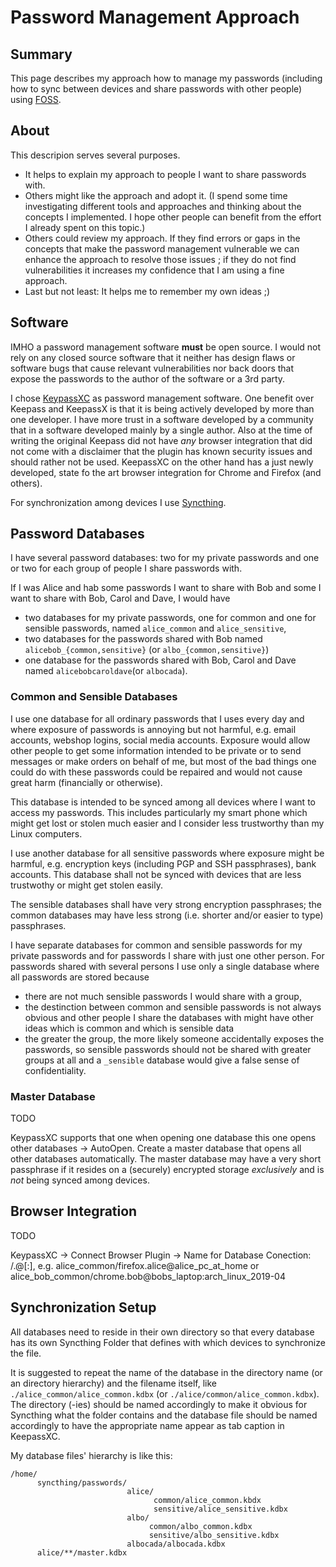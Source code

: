 # Password Management Approach

## Summary

This page describes my approach how to manage my passwords (including how to sync between devices and share passwords with other people) using [FOSS](https://en.wikipedia.org/wiki/Free_and_open-source_software).

## About

This descripion serves several purposes.
* It helps to explain my approach to people I want to share passwords with.
* Others might like the approach and adopt it. (I spend some time investigating different tools and approaches and thinking about the concepts I implemented. I hope other people can benefit from the effort I already spent on this topic.)
* Others could review my approach. If they find errors or gaps in the concepts that make the password management vulnerable we can enhance the approach to resolve those issues ; if they do not find vulnerabilities it increases my confidence that I am using a fine approach.
* Last but not least: It helps me to remember my own ideas ;)

## Software

IMHO a password management software **must** be open source. I would not rely on any closed source software that it neither has design flaws or software bugs that cause relevant vulnerabilities nor back doors that expose the passwords to the author of the software or a 3rd party.

I chose [KeypassXC](https://keepassxc.org/) as password management software. One benefit over Keepass and KeepassX is that it is being actively developed by more than one developer. I have more trust in a software developed by a community that in a software developed mainly by a single author. Also at the time of writing the original Keepass did not have *any* browser integration that did not come with a disclaimer that the plugin has known security issues and should rather not be used. KeepassXC on the other hand has a just newly developed, state fo the art browser integration for Chrome and Firefox (and others).

For synchronization among devices I use [Syncthing](https://syncthing.net/).

## Password Databases

I have several password databases: two for my private passwords and one or two for each group of people I share passwords with.

If I was Alice and hab some passwords I want to share with Bob and some I want to share with Bob, Carol and Dave, I would have
* two databases for my private passwords, one for common and one for sensible passwords, named `alice_common` and `alice_sensitive`,
* two databases for the passwords shared with Bob named `alicebob_{common,sensitive}` (or `albo_{common,sensitive}`)
* one database for the passwords shared with Bob, Carol and Dave named `alicebobcaroldave`(or `albocada`).

### Common and Sensible Databases

I use one database for all ordinary passwords that I uses every day and where exposure of passwords is annoying but not harmful, e.g. email accounts, webshop logins, social media accounts. Exposure would allow other people to get some information intended to be private or to send messages or make orders on behalf of me, but most of the bad things one could do with these passwords could be repaired and would not cause great harm (financially or otherwise).

This database is intended to be synced among all devices where I want to access my passwords. This includes particularly my smart phone which might get lost or stolen much easier and I consider less trustworthy than my Linux computers.

I use another database for all sensitive passwords where exposure might be harmful, e.g. encryption keys (including PGP and SSH passphrases), bank accounts. This database shall not be synced with devices that are less trustwothy or might get stolen easily.

The sensible databases shall have very strong encryption passphrases; the common databases may have less strong (i.e. shorter and/or easier to type) passphrases.

I have separate databases for common and sensible passwords for my private passwords and for passwords I share with just one other person. For passwords shared with several persons I use only a single database where all passwords are stored because
* there are not much sensible passwords I would share with a group,
* the destinction between common and sensible passwords is not always obvious and other people I share the databases with might have other ideas which is common and which is sensible data
* the greater the group, the more likely someone accidentally exposes the passwords, so sensible passwords should not be shared with greater groups at all and a `_sensible` database would give a false sense of confidentiality.

### Master Database

TODO

KeypassXC supports that one when opening one database this one opens other databases -> AutoOpen. Create a master database that opens all other databases automatically. The master database may have a very short passphrase if it resides on a (securely) encrypted storage *exclusively* and is *not* being synced among devices.

## Browser Integration

TODO

KeypassXC -> Connect Browser Plugin -> Name for Database Conection: <database>/<browser>.<user>@<device>[:<operating-system>], e.g. alice_common/firefox.alice@alice_pc_at_home or alice_bob_common/chrome.bob@bobs_laptop:arch_linux_2019-04

## Synchronization Setup

All databases need to reside in their own directory so that every database has its own Syncthing Folder that defines with which devices to synchronize the file.

It is suggested to repeat the name of the database in the directory name (or an directory hierarchy) and the filename itself, like `./alice_common/alice_common.kdbx` (or `./alice/common/alice_common.kdbx`). The directory (-ies) should be named accordingly to make it obvious for Syncthing what the folder contains and the database file should be named accordingly to have the appropriate name appear as tab caption in KeepassXC.

My database files' hierarchy is like this:
```
/home/
      syncthing/passwords/
                          alice/
                                common/alice_common.kbdx
                                sensitive/alice_sensitive.kdbx
                          albo/
                               common/albo_common.kdbx
                               sensitive/albo_sensitive.kdbx
                          albocada/albocada.kdbx
      alice/**/master.kdbx
```
